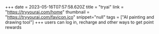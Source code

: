 +++
date = 2023-05-16T07:57:58.620Z
title = "tryai"
link = "https://tryyourai.com/home"
thumbnail = "https://tryyourai.com/favicon.ico"
snippet="null"
tags = ["AI painting and drawing tool"]
+++
users can log in, recharge and other ways to get point rewards
